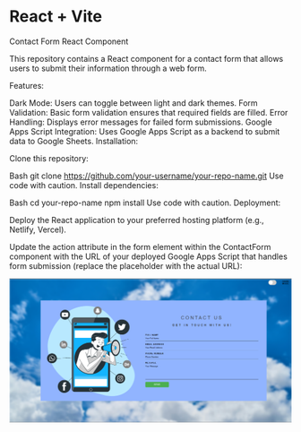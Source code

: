 # React + Vite

Contact Form React Component

This repository contains a React component for a contact form that allows users to submit their information through a web form.

Features:

Dark Mode: Users can toggle between light and dark themes.
Form Validation: Basic form validation ensures that required fields are filled.
Error Handling: Displays error messages for failed form submissions.
Google Apps Script Integration: Uses Google Apps Script as a backend to submit data to Google Sheets.
Installation:

Clone this repository:

Bash
git clone https://github.com/your-username/your-repo-name.git
Use code with caution.
Install dependencies:

Bash
cd your-repo-name
npm install
Use code with caution.
Deployment:

Deploy the React application to your preferred hosting platform (e.g., Netlify, Vercel).

Update the action attribute in the form element within the ContactForm component with the URL of your deployed Google Apps Script that handles form submission (replace the placeholder with the actual URL):

  <form method="post" action="**https://script.google.com/macros/s/AKfycbx_n7v-omFKeNzOvPxWpiqeWlCueDTX4rfPYnNMdJzi84dVo2vwWbwqTAvaLUzifA8O/exec**" className="contact-form">


  
![Alt text](./src/Screenshot.png)

